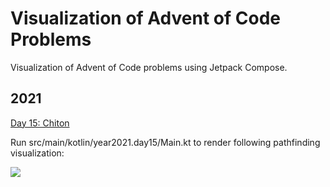 # Visualization of Advent of Code Problems

Visualization of Advent of Code problems using Jetpack Compose.


## 2021
[Day 15:  Chiton](https://adventofcode.com/2021/day/15)

Run src/main/kotlin/year2021.day15/Main.kt to render following pathfinding visualization:

![](src/main/resources/15/2021_15_%20Chiton_sample.png)